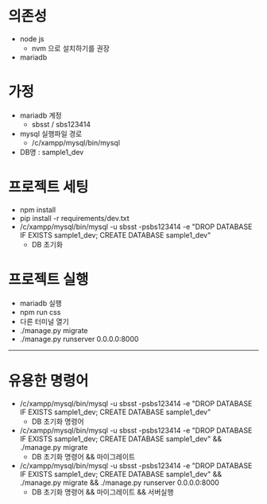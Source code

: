 # 의존성
- node js
  - nvm 으로 설치하기를 권장
- mariadb

# 가정
- mariadb 계정
  - sbsst / sbs123414
- mysql 실행파일 경로
  - /c/xampp/mysql/bin/mysql
- DB명 : sample1_dev

# 프로젝트 세팅
- npm install
- pip install -r requirements/dev.txt
- /c/xampp/mysql/bin/mysql -u sbsst -psbs123414 -e "DROP DATABASE IF EXISTS sample1_dev; CREATE DATABASE sample1_dev"
  - DB 초기화

# 프로젝트 실행
- mariadb 실행
- npm run css
- 다른 터미널 열기
- ./manage.py migrate
- ./manage.py runserver 0.0.0.0:8000

---

# 유용한 명령어
- /c/xampp/mysql/bin/mysql -u sbsst -psbs123414 -e "DROP DATABASE IF EXISTS sample1_dev; CREATE DATABASE sample1_dev"
  - DB 초기화 명령어
- /c/xampp/mysql/bin/mysql -u sbsst -psbs123414 -e "DROP DATABASE IF EXISTS sample1_dev; CREATE DATABASE sample1_dev" && ./manage.py migrate
  - DB 초기화 명령어 && 마이그레이트
- /c/xampp/mysql/bin/mysql -u sbsst -psbs123414 -e "DROP DATABASE IF EXISTS sample1_dev; CREATE DATABASE sample1_dev" && ./manage.py migrate && ./manage.py runserver 0.0.0.0:8000
  - DB 초기화 명령어 && 마이그레이트 && 서버실행